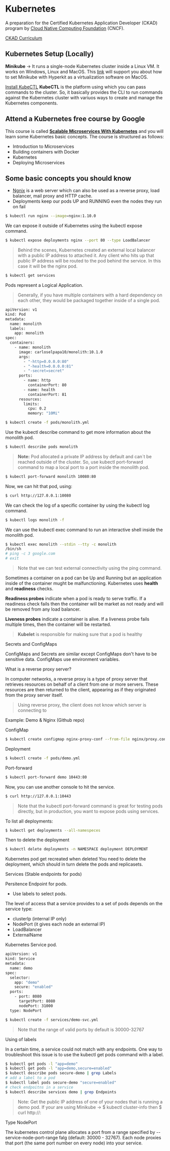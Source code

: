 # Kubernetes
A preparation for the Certified Kubernetes Application Developer (CKAD) program by [Cloud Native Computing Foundation](https://upload.wikimedia.org/wikipedia/en/0/00/Kubernetes_%28container_engine%29.png) (CNCF).

[CKAD Curriculum](https://github.com/cncf/curriculum/blob/master/CKAD_Curriculum_V1.14.1.pdf)

## Kubernetes Setup (Locally)

**Minikube** -> It runs a single-node Kubernetes cluster inside a Linux VM. It works on Windows, Linux and MacOS.
This [link](https://github.com/kubernetes/minikube/blob/master/docs/drivers.md#hyperkit-driver) will support you about how to set Minikube with Hyperkit as a virtualization software on MacOS.

[Install KubeCTL](https://kubernetes.io/docs/tasks/tools/install-kubectl/)
**KubeCTL** is the platform using which you can pass commands to the cluster. So, it basically provides the CLI to run commands against the Kubernetes cluster with variuos ways to create and manage the Kubernetes components.

## Attend a Kubernetes free course by Google

This course is called [**Scalable Microservices With Kubernetes**](https://classroom.udacity.com/courses/ud615) and you will learn some Kubernetes basic concepts. The course is structured as follows:
  - Introduction to Microservices
  - Building containers with Docker
  - Kubernetes
  - Deploying Microservices

## Some basic concepts you should know

  - [Ngnix](https://www.nginx.com/) is a web server which can also be used as a reverse proxy, load balancer, mail proxy and HTTP cache.
  - Deployments keep our pods UP and RUNNING even the nodes they run on fail

```sh
$ kubectl run nginx --image=nginx:1.10.0
```
We can expose it outside of Kubernetes using the kubectl expose command.
```sh
$ kubectl expose deployments nginx --port 80 --type LoadBalancer
```

> Behind the scenes, Kubernetes created an external local balancer with a public IP address to attached it. Any client who hits up that public IP address will be routed to the pod behind the service. In this case it will be the nginx pod.

```sh
$ kubectl get services
```

Pods represent a Logical Application.
> Generally, if you have multiple containers with a hard dependency on each other, they would be packaged together inside of a single pod.

```sh
apiVersion: v1
kind: Pod
metadata:
  name: monolith
  labels:
    app: monolith
spec:
  containers:
    - name: monolith
      image: carloselpapa10/monolith:10.1.0
      args:
        - "-http=0.0.0.0:80"
        - "-health=0.0.0.0:81"
        - "-secret=secret"
      ports:
        - name: http
          containerPort: 80
        - name: health
          containerPort: 81
      resources:
        limits:
          cpu: 0.2
          memory: "10Mi"
```
```sh
$ kubectl create -f pods/monolith.yml
```

Use the kubectl describe command to get more information about the monolith pod.
```sh
$ kubectl describe pods monolith
```
> **Note:** Pod allocated a private IP address by default and can´t be reached outside of the cluster.
> So, use kubectl port-forward command to map a local port to a port inside the monolith pod.

```sh
$ kubectl port-forward monolith 10080:80
```

Now, we can hit that pod, using:
```sh
$ curl http://127.0.0.1:10080
```

We can check the log of a specific container by using the kubectl log command.
```sh
$ kubectl logs monolith -f
```

We can use the kubectl exec command to run an interactive shell inside the monolith pod.
```sh
$ kubectl exec monolith --stdin --tty -c monolith
/bin/sh
# ping -c 3 google.com
# exit
```
> Note that we can test external connectivity using the ping command.

Sometimes a container on a pod can be Up and Running but an application inside of the container mught be malfunctioning. Kubernetes uses **health** and **readiness** checks.

**Readiness probes** indicate when a pod is ready to serve traffic. If a readiness check fails then the container will be market as not ready and will be removed from any load balancer.

**Liveness probes** indicate a container is alive. If a liveness probe fails multiple times, then the container will be restarted.

> **Kubelet** is responsible for making sure that a pod is healthy

Secrets and ConfigMaps

ConfigMaps and Secrets are similar except ConfigMaps don't have to be sensitive data. ConfigMaps use environment variables.

What is a reverse proxy server?

In computer networks, a reverse proxy is a type of proxy server that retrieves resources on behalf of a client from one or more servers. These resources are then returned to the client, appearing as if they originated from the proxy server itself.

> Using reverse proxy, the client does not know which server is connecting to

Example: Demo & Nginx (Github repo)

ConfigMap
```sh
$ kubectl create configmap nginx-proxy-conf --from-file nginx/proxy.conf
```

Deployment
```sh
$ kubectl create -f pods/demo.yml
```

Port-forward
```sh
$ kubectl port-forward demo 10443:80
```

Now, you can use another console to hit the service.
```sh
$ curl http://127.0.0.1:10443
```

> Note that the kubectl port-forward command is great for testing pods directly, but in production, you want to expose pods using services.

To list all deployments:
```sh
$ kubectl get deployments --all-namespeces
```

Then to delete the deployment
```sh
$ kubectl delete deployments -n NAMESPACE deployment DEPLOYMENT
```

Kubernetes pod get recreated when deleted
You need to delete the deployment, which should in turn delete the pods and replicasets.

Services (Stable endpoints for pods)

Persitence Endpoint for pods.
 - Use labels to select pods.

The level of access that a service provides to a set of pods depends on the service type:
 - clusterIp (internal IP only)
 - NodePort (it gives each node an external IP)
 - LoadBalancer
 - ExternalName

Kubernetes Service pod.
```sh
apiVersion: v1
kind: Service
metadata:
  name: demo
spec:
  selector:
    app: "demo"
    secure: "enabled"
  ports:
    - port: 8080
      targetPort: 8080
      nodePort: 31000
  type: NodePort
```

```sh
$ kubectl create -f services/demo-svc.yml
```

> Note that the range of valid ports by default is 30000-32767 

Using of labels

In a certain time, a service could not match with any endpoints. One way to troubleshoot this issue is to use the kubectl get pods command with a label.

```sh
$ kubectl get pods -l "app=demo"
$ kubectl get pods -l "app=demo,secure=enabled"
$ kubectl describe pods secure-demo | grep Labels
# add a label to a pod
$ kubectl label pods secure-demo "secure=enabled"
# check endpoitns in a service
$ kubectl describe services demo | grep Endpoints
```

> Note: Get the public IP address of one of your nodes that is running a demo pod. If your are using Minikube -> $ kubectl cluster-info then $ curl http://<public-node-ip>:<node-port>

Type NodePort

The kubernetes control plane allocates a port from a range specified by --service-node-port-range falg (default: 30000 - 32767). Each node proxies that port (the same port number on every node) into your service.
